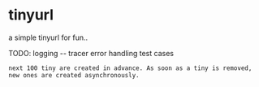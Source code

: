 tinyurl
=======

a simple tinyurl for fun.. 


TODO: 
	logging -- tracer
	error handling
	test cases

	next 100 tiny are created in advance. As soon as a tiny is removed, new ones are created asynchronously. 

